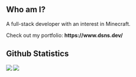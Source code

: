 ## Who am I?
<p>A full-stack developer with an interest in Minecraft.</p>
<p>Check out my portfolio: <b>https://www.dsns.dev/</b></p>

## Github Statistics
<img align="left" src="https://github-readme-stats.vercel.app/api/top-langs/?username=dsnsgithub" />
<img align="left" src="https://github-readme-stats.vercel.app/api?username=dsnsgithub&show_icons=true&rank_icon=github" />
